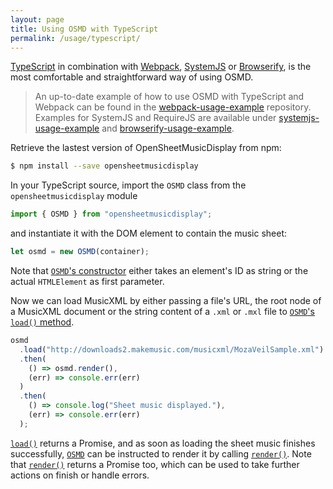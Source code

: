 ```yaml
---
layout: page
title: Using OSMD with TypeScript
permalink: /usage/typescript/
---
```


[TypeScript][0] in combination with [Webpack][1], [SystemJS][2] or [Browserify][3], is the most comfortable and straightforward way of using OSMD.

> An up-to-date example of how to use OSMD with TypeScript and Webpack can be found in the [webpack-usage-example](https://github.com/opensheetmusicdisplay/webpack-usage-example) repository. Examples for SystemJS and RequireJS are available under [systemjs-usage-example](https://github.com/opensheetmusicdisplay/systemjs-usage-example) and [browserify-usage-example](https://github.com/opensheetmusicdisplay/browserify-usage-example).

Retrieve the lastest version of OpenSheetMusicDisplay from npm:
```sh
$ npm install --save opensheetmusicdisplay
```

In your TypeScript source, import the `OSMD` class from the `opensheetmusicdisplay` module
```typescript
import { OSMD } from "opensheetmusicdisplay";
```
and instantiate it with the DOM element to contain the music sheet:
```typescript
let osmd = new OSMD(container);
```
Note that [`OSMD`'s constructor][constructor] either takes an element's ID as string or the actual `HTMLElement` as first parameter.

Now we can load MusicXML by either passing a file's URL, the root node of a MusicXML
document or the string content of a `.xml` or `.mxl` file to [`OSMD`'s `load()` method][load].
```typescript
osmd
  .load("http://downloads2.makemusic.com/musicxml/MozaVeilSample.xml")
  .then(
    () => osmd.render(),
    (err) => console.err(err)
  )
  .then(
    () => console.log("Sheet music displayed."),
    (err) => console.err(err)
  );
```
[`load()`][load] returns a Promise, and as soon as loading the sheet music finishes successfully,
[`OSMD`][OSMD] can be instructed to render it by calling [`render()`][render]. Note that [`render()`][render] returns a Promise too, which can be used to take further actions on finish or handle errors.

[0]:           https://www.typescriptlang.org/
[1]:           https://webpack.js.org/
[2]:           https://github.com/systemjs/systemjs
[3]:           http://browserify.org/
[load]:        /classdoc/classes/osmd.html#load
[OSMD]:        /classdoc/classes/osmd.html
[constructor]: /classdoc/classes/osmd.html#constructor
[render]:      /classdoc/classes/osmd.html#render
